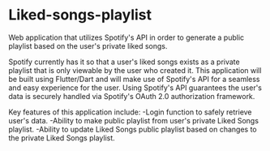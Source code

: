 # Liked-songs-playlist
Web application that utilizes Spotify's API in order to generate a public playlist based on the user's private liked songs.


Spotify currently has it so that a user's liked songs exists as a private playlist that is only viewable by the user who created it. This application will be built using Flutter/Dart and will make use of Spotify's API for a seamless and easy experience for the user. Using Spotify's API guarantees the user's data is securely handled via Spotify's OAuth 2.0 authorization framework.

Key features of this application include:
  -Login function to safely retrieve user's data.
  -Ability to make public playlist from user's private Liked Songs playlist.
  -Ability to update Liked Songs public playlist based on changes to the private Liked Songs playlist.
